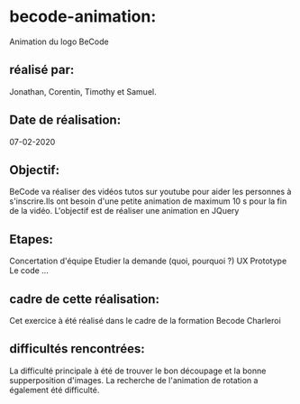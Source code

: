 # becode-animation:

Animation du logo BeCode

## réalisé par:

Jonathan, Corentin, Timothy et  Samuel.

## Date de réalisation:

07-02-2020

## Objectif:

 BeCode va réaliser des vidéos tutos sur youtube pour aider les personnes à s'inscrire.Ils ont  besoin d'une petite animation de maximum 10 s pour la fin de la vidéo. L'objectif est de réaliser une animation en JQuery
 
## Etapes:

Concertation d'équipe
Etudier la demande (quoi, pourquoi ?)
UX Prototype
Le code ...

## cadre de cette réalisation: 

Cet exercice à été réalisé dans le cadre de la formation Becode Charleroi

## difficultés rencontrées: 

La difficulté principale à été de  trouver le bon découpage et la bonne supperposition d'images.
La recherche de l'animation de  rotation a également été difficulté.

